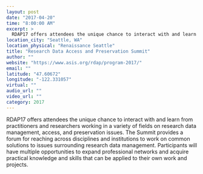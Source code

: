 ```yaml
---
layout: post
date: "2017-04-20"
time: "8:00:00 AM"
excerpt: >
  RDAP17 offers attendees the unique chance to interact with and learn from practitioners and researchers working in a variety of fields on ...
location_city: "Seattle, WA"
location_physical: "Renaissance Seattle"
title: "Research Data Access and Preservation Summit"
author: ""
website: "https://www.asis.org/rdap/program-2017/"
email: ""
latitude: "47.60672"
longitude: "-122.331057"
virtual: ""
audio_url: ""
video_url: ""
category: 2017
---
```


RDAP17 offers attendees the unique chance to interact with and learn from practitioners and researchers working in a variety of fields on research data management, access, and preservation issues. The Summit provides a forum for reaching across disciplines and institutions to work on common solutions to issues surrounding research data management. Participants will have multiple opportunities to expand professional networks and acquire practical knowledge and skills that can be applied to their own work and projects.
